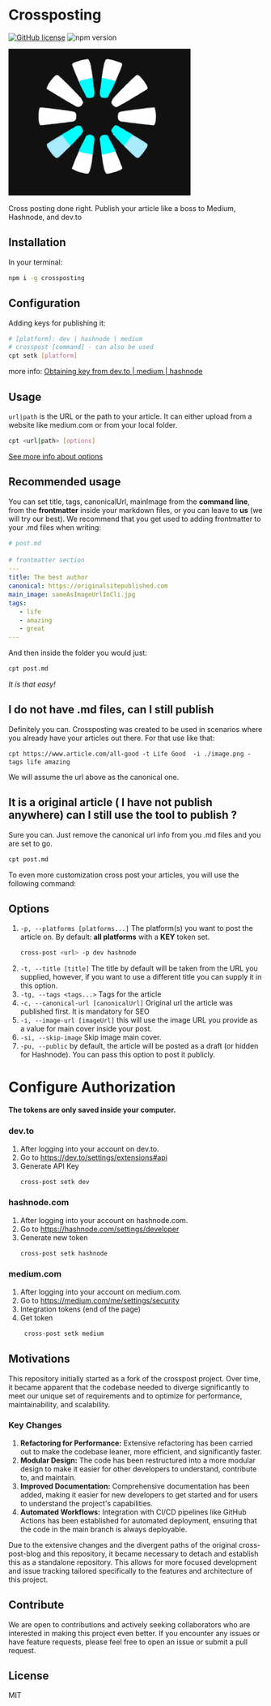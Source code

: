 # Crossposting

[![GitHub license](https://img.shields.io/github/license/iwaduarte/cross-post)](./LICENSE) ![npm version](https://img.shields.io/npm/v/crossposting)

<img src="https://github.com/iwaduarte/cross-post/raw/master/crossposting.webp" alt="Express Sire Logo" width="360" style="max-width: 100%;">  

Cross posting done right. Publish your article like a boss to Medium, Hashnode, and dev.to

## Installation
In your terminal:
```bash
npm i -g crossposting
```

## Configuration
Adding keys for publishing it:
```bash 
# [platform]: dev | hashnode | medium
# crosspost [command] - can also be used
cpt setk [platform]
```
more info: [Obtaining key from dev.to | medium | hashnode](#configure-authorization)

## Usage
`url|path` is the URL or the path to your article. It can either upload from a website like medium.com or from your local folder.
```bash
cpt <url|path> [options]
```
[See  more info about options](#options)

## Recommended usage
You can set title, tags, canonicalUrl, mainImage from the **command line**, from the **frontmatter** inside your markdown files, or you can leave to **us** (we will try our best). We recommend that you get used to adding frontmatter to your .md files when writing:

```yaml
# post.md

# frontmatter section
---
title: The best author
canonical: https://originalsitepublished.com
main_image: sameAsImageUrlInCli.jpg
tags:
   - life
   - amazing 
   - great
---
```
And then inside the folder you would just:

```bash
cpt post.md 
```
_It is that easy!_

## I do not have .md files, can I still publish
Definitely you can. Crossposting was created to be used in scenarios where you already have your articles out there. For that use like that:

```
cpt https://www.article.com/all-good -t Life Good  -i ./image.png -tags life amazing  
```
We will assume the url above as the canonical one.

## It is a original article ( I have not publish anywhere) can I still use the tool to publish ?
Sure you can. Just remove the canonical url info from you .md files and you are set to go.

```bash
cpt post.md 
```

To even more customization cross post your articles, you will use the following command:

## Options
1. `-p, --platforms [platforms...]` The platform(s) you want to post the article on. By default: **all platforms** with a **KEY** token set.
    ```bash
    cross-post <url> -p dev hashnode
    ```
2. `-t, --title [title]` The title by default will be taken from the URL you supplied, however, if you want to use a different title you can supply it in this option.
3. `-tg, --tags <tags...>` Tags for the article
4. `-c, --canonical-url [canonicalUrl]` Original url the article was published first. It is mandatory for SEO
5. `-i, --image-url [imageUrl]` this will use the image URL you provide as a value for main cover inside your post.
6. `-si, --skip-image` Skip image main cover.
7. `-pu, --public` by default, the article will be posted as a draft (or hidden for Hashnode). You can pass this option to post it publicly.




# Configure Authorization

**The tokens are only saved inside your computer.**

### dev.to

1. After logging into your account on dev.to.
2. Go to https://dev.to/settings/extensions#api
3. Generate API Key
   ```bash
   cross-post setk dev
   ```
### hashnode.com

1. After logging into your account on hashnode.com.
2. Go to https://hashnode.com/settings/developer
3. Generate new token
   ```bash
   cross-post setk hashnode
   ```

### medium.com

1. After logging into your account on medium.com.
2. Go to https://medium.com/me/settings/security
3. Integration tokens (end of the page)
4. Get token
   ```bash
    cross-post setk medium
   ```
   
## Motivations

This repository initially started as a fork of the crosspost project. Over time, it became apparent that the codebase needed to diverge significantly to meet our unique set of requirements and to optimize for performance, maintainability, and scalability.

### Key Changes
1. **Refactoring for Performance:** Extensive refactoring has been carried out to make the codebase leaner, more efficient, and significantly faster.
2. **Modular Design:** The code has been restructured into a more modular design to make it easier for other developers to understand, contribute to, and maintain.
3. **Improved Documentation:** Comprehensive documentation has been added, making it easier for new developers to get started and for users to understand the project's capabilities.
4. **Automated Workflows:** Integration with CI/CD pipelines like GitHub Actions has been established for automated deployment, ensuring that the code in the main branch is always deployable.

Due to the extensive changes and the divergent paths of the original cross-post-blog and this repository, it became necessary to detach and establish this as a standalone repository. This allows for more focused development and issue tracking tailored specifically to the features and architecture of this project.

## Contribute
We are open to contributions and actively seeking collaborators who are interested in making this project even better. If you encounter any issues or have feature requests, please feel free to open an issue or submit a pull request.


## License
MIT
